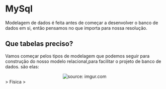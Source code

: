 # MySql

Modelagem de dados é feita antes de começar a desenvolver o banco de dados em si, então pensamos no que importa para nossa resolução.

## Que tabelas preciso?

Vamos começar pelos tipos de modelagem que podemos seguir para construção do nosso modelo relacional,para facilitar o projeto de banco de dados. são elas:
<div align="center"><img src="https://user-images.githubusercontent.com/57760132/134388472-3eb9821c-1f20-454f-b7ad-b288486a0a54.png" title="source: imgur.com" /></div>
> Física 
> 






